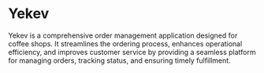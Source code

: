 # Yekev
Yekev is a comprehensive order management application designed for coffee shops. It streamlines the ordering process, enhances operational efficiency, and improves customer service by providing a seamless platform for managing orders, tracking status, and ensuring timely fulfillment.
